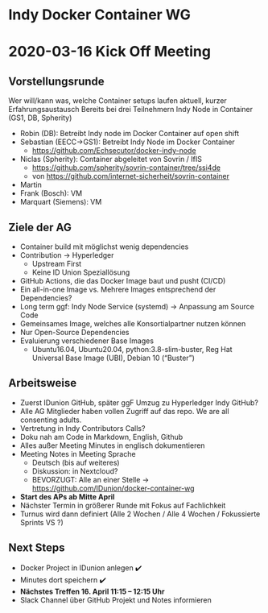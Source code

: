 Indy Docker Container WG
=========================

2020-03-16 Kick Off Meeting
===========================


Vorstellungsrunde
------------------
Wer will/kann was, welche Container setups laufen aktuell, kurzer Erfahrungsaustausch
Bereits bei drei Teilnehmern Indy Node in Container (GS1, DB, Spherity)

- Robin (DB): Betreibt Indy node im Docker Container auf open shift
- Sebastian (EECC->GS1): Betreibt Indy Node im Docker Container
  - https://github.com/Echsecutor/docker-indy-node 
- Niclas (Spherity): Container abgeleitet von Sovrin / IfIS
  - https://github.com/spherity/sovrin-container/tree/ssi4de
  - von  https://github.com/internet-sicherheit/sovrin-container
- Martin
- Frank (Bosch): VM
- Marquart (Siemens): VM


Ziele der AG
-------------

- Container build mit möglichst wenig dependencies
- Contribution -> Hyperledger
  - Upstream First
  - Keine ID Union Speziallösung
- GitHub Actions, die das Docker Image baut und pusht (CI/CD)
- Ein all-in-one Image vs. Mehrere Images entsprechend der Dependencies?
- Long term ggf: Indy Node Service (systemd) -> Anpassung am Source Code
- Gemeinsames Image, welches alle Konsortialpartner nutzen können
- Nur Open-Source Dependencies
- Evaluierung verschiedener Base Images
  - Ubuntu16.04, Ubuntu20.04, python:3.8-slim-buster, Reg Hat Universal Base Image (UBI), Debian 10 (“Buster”)


Arbeitsweise
------------
- Zuerst IDunion GitHub, später ggF Umzug zu Hyperledger Indy GitHub?
- Alle AG Mitglieder haben vollen Zugriff auf das repo. We are all consenting adults.
- Vertretung in Indy Contributors Calls?
- Doku nah am Code in Markdown, English, Github
- Alles außer Meeting Minutes in englisch dokumentieren
- Meeting Notes in Meeting Sprache 
  - Deutsch (bis auf weiteres) 
  - Diskussion: in Nextcloud?
  - BEVORZUGT: Alle an einer Stelle -> https://github.com/IDunion/docker-container-wg
- **Start des APs ab Mitte April**
- Nächster Termin in größerer Runde mit Fokus auf Fachlichkeit
- Turnus wird dann definiert (Alle 2 Wochen / Alle 4 Wochen / Fokussierte Sprints VS ?)


Next Steps
----------
- Docker Project in IDunion anlegen ✔️
- Minutes dort speichern ✔️
- **Nächstes Treffen 16. April 11:15 – 12:15 Uhr**
- Slack Channel über GitHub Projekt und Notes informieren

